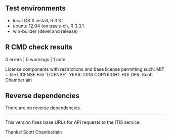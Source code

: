 ## Test environments

* local OS X install, R 3.3.1
* ubuntu 12.04 (on travis-ci), R 3.3.1
* win-builder (devel and release)

## R CMD check results

0 errors | 0 warnings | 1 note

License components with restrictions and base license permitting such:
  MIT + file LICENSE
File 'LICENSE':
  YEAR: 2016
COPYRIGHT HOLDER: Scott Chamberlain

## Reverse dependencies

There are no reverse dependencies.

---

This version fixes base URLs for API requests to the ITIS service.

Thanks!
Scott Chamberlain
